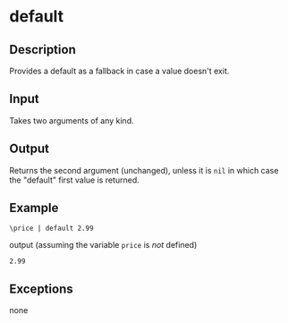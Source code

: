 default
=======

## Description

Provides a default as a fallback in case a value doesn't exit.

## Input

Takes two arguments of any kind.

## Output

Returns the second argument (unchanged), unless it is `nil` in which case the "default" first value is returned.

## Example

    \price | default 2.99

output (assuming the variable `price` is *not* defined)

    2.99

## Exceptions

none
